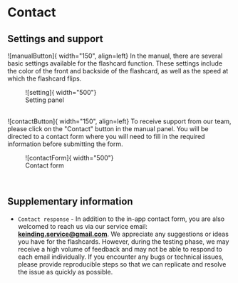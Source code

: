 
# Contact

## Settings and support

<div style="display: flex; align-items: center;" markdown>
![manualButton]{ width="150", align=left}
In the manual, there are several basic settings available for the flashcard function. These settings include the color of the front and backside of the flashcard, as well as the speed at which the flashcard flips. </div>

<figure markdown>
![setting]{ width="500"}
  <figcaption>Setting panel </figcaption>
</figure>
<br>


<div style="display: flex; align-items: center;" markdown>
![contactButton]{ width="150", align=left}
To receive support from our team, please click on the "Contact" button in the manual panel. You will be directed to a contact form where you will need to fill in the required information before submitting the form.
</div>

<figure markdown>
![contactForm]{ width="500"}
  <figcaption>Contact form </figcaption>
</figure>
<br>

## Supplementary information

* `Contact response` - In addition to the in-app contact form, you are also welcomed to reach us via our service email: [**keinding.service@gmail.com**](mailto:keinding.service@gmail.com). We appreciate any suggestions or ideas you have for the flashcards. However, during the testing phase, we may receive a high volume of feedback and may not be able to respond to each email individually. If you encounter any bugs or technical issues, please provide reproducible steps so that we can replicate and resolve the issue as quickly as possible.


[manualButton]: assets/images/manual_button.png
[setting]: assets/images/setting.png
[settingColour]: assets/images/setting_colour.png
[contactButton]: assets/images/contact_button.png
[contactForm]: assets/images/contact_form.png





